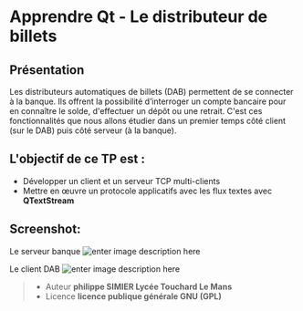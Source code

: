 ﻿
﻿Apprendre Qt  -  Le distributeur de billets
================
Présentation
----
Les distributeurs automatiques de billets (DAB) permettent de se connecter à la
banque. Ils offrent la possibilité d’interroger un compte bancaire pour en connaître le solde, d'effectuer un dépôt ou une retrait. C'est ces fonctionnalités que nous allons étudier
dans un premier temps côté client (sur le DAB) puis côté serveur (à la banque).
 
L'objectif de ce TP est :
---
 - Développer un client et un serveur TCP multi-clients 
 - Mettre en œuvre un protocole applicatifs avec les flux textes avec **QTextStream** 
 
Screenshot:
----
Le serveur banque
![enter image description here](https://lh3.googleusercontent.com/-tMch1vS9I5k/WiqnCpu9JzI/AAAAAAAANdc/sSkrli_ExUIn0mJBUEeo6H_CWxko4uUsgCLcBGAs/s0/Screenshot8.png "Screenshot8.png")

Le client DAB
![enter image description here](https://lh3.googleusercontent.com/-orTfj-LXJto/WiqnLfRKDOI/AAAAAAAANdk/-YmQmn1z23US-sL_PInyhRN83j7D-6VmACLcBGAs/s0/Screenshotclient.png "Screenshotclient.png")
> - Auteur  **philippe SIMIER Lycée Touchard Le Mans**
> - Licence  **licence publique générale GNU (GPL)**
